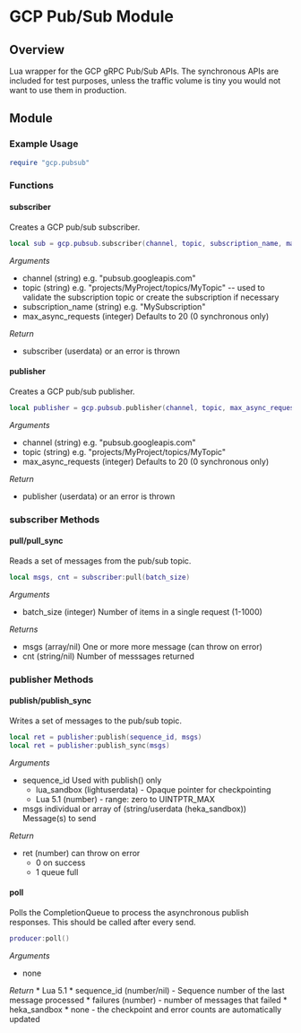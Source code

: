 # GCP Pub/Sub Module

## Overview
Lua wrapper for the GCP gRPC Pub/Sub APIs.  The synchronous APIs are included
for test purposes, unless the traffic volume is tiny you would not want to use
them in production.

## Module

### Example Usage

```lua
require "gcp.pubsub"
```

### Functions

#### subscriber

Creates a GCP pub/sub subscriber.

```lua
local sub = gcp.pubsub.subscriber(channel, topic, subscription_name, max_async_requests)
```

*Arguments*
* channel (string) e.g. "pubsub.googleapis.com"
* topic (string) e.g. "projects/MyProject/topics/MyTopic" -- used to validate the subscription topic or create the subscription if necessary
* subscription_name (string) e.g. "MySubscription"
* max_async_requests (integer) Defaults to 20 (0 synchronous only)

*Return*
* subscriber (userdata) or an error is thrown

#### publisher

Creates a GCP pub/sub publisher.

```lua
local publisher = gcp.pubsub.publisher(channel, topic, max_async_requests)
```

*Arguments*
* channel (string) e.g. "pubsub.googleapis.com"
* topic (string) e.g. "projects/MyProject/topics/MyTopic"
* max_async_requests (integer) Defaults to 20 (0 synchronous only)

*Return*
* publisher (userdata) or an error is thrown

### subscriber Methods

#### pull/pull_sync

Reads a set of messages from the pub/sub topic.

```lua
local msgs, cnt = subscriber:pull(batch_size)
```

*Arguments*
* batch_size (integer) Number of items in a single request (1-1000)

*Returns*
* msgs (array/nil) One or more more message (can throw on error)
* cnt (string/nil) Number of messsages returned

### publisher Methods

#### publish/publish_sync

Writes a set of messages to the pub/sub topic.

```lua
local ret = publisher:publish(sequence_id, msgs)
local ret = publisher:publish_sync(msgs)
```

*Arguments*
* sequence_id Used with publish() only
    * lua_sandbox (lightuserdata) - Opaque pointer for checkpointing
    * Lua 5.1 (number) - range: zero to UINTPTR_MAX
* msgs individual or array of (string/userdata (heka_sandbox)) Message(s) to send

*Return*
* ret (number) can throw on error
    - 0 on success
    - 1 queue full

#### poll

Polls the CompletionQueue to process the asynchronous publish responses. This
should be called after every send.

```lua
producer:poll()
```

*Arguments*
* none

*Return*
    * Lua 5.1
        * sequence_id (number/nil) - Sequence number of the last message
          processed
        * failures (number) - number of messages that failed
    * heka_sandbox
        * none - the checkpoint and error counts are automatically updated
